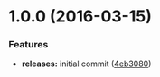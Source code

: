 <a name="1.0.0"></a>
# 1.0.0 (2016-03-15)


### Features

* **releases:** initial commit ([4eb3080](https://github.com/hypeJunction/Elgg-maps_geoposition/commit/4eb3080))



